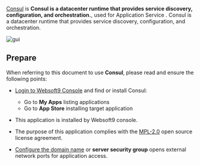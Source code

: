[Consul](https://www.consul.io) is **Consul is a datacenter runtime that provides service discovery, configuration, and orchestration.**, used for Application Service . Consul is a datacenter runtime that provides service discovery, configuration, and orchestration.


![gui](https://libs.websoft9.com/Websoft9/DocsPicture/zh/consul/consul-gui-websoft9.png)


## Prepare

When referring to this document to use **Consul**, please read and ensure the following points:

- [Login to Websoft9 Console](./login-console) and find or install Consul:
  - Go to **My Apps** listing applications 
  - Go to **App Store** installing target application

- This application is installed by Websoft9 console.


- The purpose of this application complies with the [MPL-2.0](https://opensource.org/licenses/MPL-2.0) open source license agreement.


- [Configure the domain name](./domain-set) or **server security group** opens external network ports for application access.